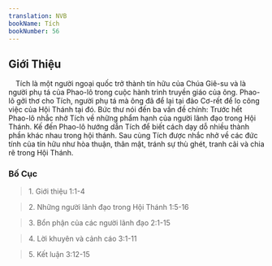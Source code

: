 ```yaml
---
translation: NVB
bookName: Tích 
bookNumber: 56
---
```


<div class="title"><h2>Giới Thiệu </h2></div> Tích là một người ngoại quốc trở thành tín hữu của Chúa Giê-su và là người phụ tá của Phao-lô trong cuộc hành trình truyền giáo của ông. Phao-lô gởi thơ cho Tích, người phụ tá mà ông đã để lại tại đảo Cơ-rết để lo công việc của Hội Thánh tại đó. Bức thư nói đến ba vấn đề chính: Trước hết Phao-lô nhắc nhở Tích về những phẩm hạnh của người lãnh đạo trong Hội Thánh. Kế đến Phao-lô hướng dẫn Tích để biết cách dạy dỗ nhiều thành phần khác nhau trong hội thánh. Sau cùng Tích được nhắc nhở về các đức tính của tín hữu như hòa thuận, thân mật, tránh sự thù ghét, tranh cãi và chia rẽ trong Hội Thánh. <br/><div class="title"><h3>Bố Cục </h3></div><blockquote>1. Giới thiệu 1:1-4</blockquote><blockquote>2. Những người lãnh đạo trong Hội Thánh 1:5-16</blockquote><blockquote>3. Bổn phận của các người lãnh đạo 2:1-15</blockquote><blockquote>4. Lời khuyên và cảnh cáo 3:1-11</blockquote><blockquote>5. Kết luận 3:12-15</blockquote>
